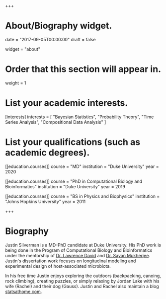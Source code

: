 +++
# About/Biography widget.

date = "2017-09-05T00:00:00"
draft = false

widget = "about"

# Order that this section will appear in.
weight = 1

# List your academic interests.
[interests]
  interests = [
    "Bayesian Statistics",
    "Probability Theory",
    "Time Series Analysis", 
    "Compositional Data Analysis" 
  ]

# List your qualifications (such as academic degrees).
[[education.courses]]
  course = "MD"
  institution = "Duke University"
  year = 2020

[[education.courses]]
  course = "PhD in Computational Biology and Bioinformatics"
  institution = "Duke University"
  year = 2019

[[education.courses]]
  course = "BS in Physics and Biophysics"
  institution = "Johns Hopkins University"
  year = 2011
 
+++

# Biography

Justin Silverman is a MD-PhD candidate at Duke University. His PhD work is being done in the Program of Computational Biology and Bioinformatics under the mentorship of [Dr. Lawrence David](http://el.ladlab.org:8080/) and [Dr. Sayan Mukherjee](https://sayanmuk.github.io/). Justin's dissertation work focuses on longitudinal modeling and experimental design of host-associated microbiota. 

In his free time Justin enjoys exploring the outdoors (backpacking, canoing, rock climbing), creating puzzles, or simply relaxing by Jordan Lake with his wife (Rachel) and their dog (Gauss). Justin and Rachel also maintain a blog [statsathome.com](http://statsathome.com).
